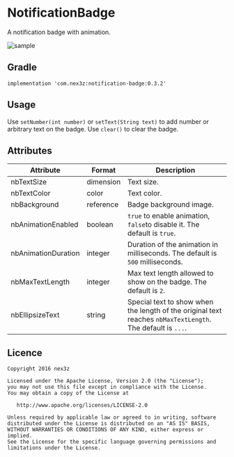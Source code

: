 # NotificationBadge

A notification badge with animation.

![sample](images/sample.gif)


## Gradle

```
implementation 'com.nex3z:notification-badge:0.3.2'
```


## Usage

Use `setNumber(int number)` or `setText(String text)` to add number or arbitrary text on the badge. Use `clear()` to clear the badge.


## Attributes

| Attribute           | Format    | Description                                                                                                |
|---------------------|-----------|------------------------------------------------------------------------------------------------------------|
| nbTextSize          | dimension | Text size.                                                                                                 |
| nbTextColor         | color     | Text color.                                                                                                |
| nbBackground        | reference | Badge background image.                                                                                    |
| nbAnimationEnabled  | boolean   | `true` to enable animation, `false`to disable it. The default is `true`.                                   |
| nbAnimationDuration | integer   | Duration of the animation in milliseconds. The default is `500` milliseconds.                              |
| nbMaxTextLength     | integer   | Max text length allowed to show on the badge. The default is `2`.                                          |
| nbEllipsizeText     | string    | Special text to show when the length of the original text reaches `nbMaxTextLength`. The default is `...`. |

## Licence

```
Copyright 2016 nex3z

Licensed under the Apache License, Version 2.0 (the "License");
you may not use this file except in compliance with the License.
You may obtain a copy of the License at

   http://www.apache.org/licenses/LICENSE-2.0

Unless required by applicable law or agreed to in writing, software
distributed under the License is distributed on an "AS IS" BASIS,
WITHOUT WARRANTIES OR CONDITIONS OF ANY KIND, either express or implied.
See the License for the specific language governing permissions and
limitations under the License.
```
